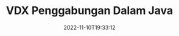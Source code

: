 ---
############################# Static ############################
layout: "auto-gen-merge"
date: 2022-11-10T19:33:12
draft: false
otherformats: docm docx dot dotm dotx epub html mht mhtml odp ods odt one otp ott pdf

############################# Head ############################
head_title: "Gabungkan VDX Fail melalui API Penggabungan Dokumen Java & J2SE"
head_description: "Gabungkan berbilang fail VDX dalam Java menggunakan API penggabungan dokumen dengan semua data, gaya dan pemformatan sebagai dokumen sumber."

############################# Header ############################
title: "VDX Penggabungan Dalam Java"
description: "Gabungkan VDX dengan beberapa baris kod Java."
bg_image: "https://cms.admin.containerize.com/templates/aspose/App_Themes/V3/images/bg/header1.png"
bg_overlay: false
button:
    enable: true
    icon: "fas fa-arrow-down"
    label: "Muat turun Percubaan Percuma"
    link: "https://downloads.groupdocs.com/merger/java"

############################# SubMenu ############################
submenu:
    enable: true

    left:
        img_alt: "GroupDocs.Merger for Java"
        image: "https://cms.admin.containerize.com/templates/groupdocs/images/product-logos/90x90-noborder/groupdocs-merger-java.png"
        product: "GroupDocs.Merger"
        platform: "Java"

    middle:
        button:

            # button loop
            - link: "https://apireference.groupdocs.com/merger/java"
              text: "Rujukan API"

            # button loop
            - link: "https://github.com/groupdocs-merger"
              text: "Contoh Kod"

            # button loop
            - link: "https://products.groupdocs.app/merger/family"
              text: "Demo Langsung"

            # button loop
            - link: "https://purchase.groupdocs.com/pricing/merger/java"
              text: "penentuan harga"

    right:
        link_download: "https://downloads.groupdocs.com/merger"
        link_learn: "https://docs.groupdocs.com/merger/java"
        link_buy: "https://purchase.groupdocs.com"

############################# About ############################
about:
    enable: true
    title: "Mengenai API GroupDocs.Merger for Java."
    content: |
        [GroupDocs.Merger for Java](/ms/merger/java/) menyediakan penyelesaian yang mudah untuk menggabungkan berbilang PDF, Microsoft Office (Word, Excel, PowerPoint, OneNote), OpenDocument, HTML, imej dan banyak dokumen lain ke dalam satu fail dalam aplikasi Java. GroupDocs.Merger akan menjimatkan banyak usaha anda, kerana anda dibenarkan untuk menggabungkan VDX dokumen - tidak perlu memasang sebarang perisian pihak ketiga, aplikasi desktop atau pemalam. Kini tidak perlu membuang masa anda dan menggabungkan fail secara manual! Misi GroupDocs adalah untuk menyediakan kualiti terbaik dan memudahkan aliran kerja pemprosesan dokumen.
        
        API GroupDocs.Merger ialah pilihan yang tepat untuk penyelesaian korporat yang memerlukan ciri penggabungan fail. API ini disokong dengan baik pada semua sistem pengendalian dan platform utama termasuk J2SE 7.0 (1.7), J2SE 8.0 (1.8), Java 10.

############################# Steps ############################
steps:
    enable: true
    title_left: "Gabungkan Berbilang VDX Fail dalam Java"
    content_left: |
        [GroupDocs.Merger for Java](/ms/merger/java/) memudahkan pembangun Java untuk menggabungkan berbilang fail VDX dengan melaksanakan beberapa langkah mudah.
        
        * Buat contoh **Merger** dan lulus laluan dokumen sumber sebagai parameter pembina.
        * Panggil **Join** kelas **Merger** dan lulus laluan dokumen sumber kedua.
        * Panggil **Save** kelas **Merger** untuk menyimpan dokumen yang digabungkan.

    title_right: "Keperluan Sistem"
    content_right: |
        API GroupDocs.Merger for Java disokong pada semua platform dan sistem pengendalian utama. Sebelum melaksanakan kod di bawah, sila pastikan anda mempunyai prasyarat berikut dipasang pada sistem anda.

        * Sistem Pengendalian: Microsoft Windows, Linux, MacOS
        * Persekitaran Pembangunan: NetBeans, IntelliJ IDEA, Eclipse
        * Rangka kerja: J2SE 7.0 (1.7), J2SE 8.0 (1.8), Java 10
        * Muat turun versi terkini GroupDocs.Merger for Java daripada [Maven](https://repository.groupdocs.com/webapp/#/artifacts/browse/tree/General/repo/com/groupdocs/groupdocs-merger)
         
    code: |
     {{% merger/additional-styles %}}
     {{< merger/code-merger title="Bagaimana untuk menggabungkan VDX fail menggunakan kod contoh Java.">}}

        ```java    
        // Gabungkan VDX fail menggunakan GroupDocs.Merger untuk Java API
        // Segerakan Penggabungan dengan input dokumen VDX.
        Merger merger = new Merger("input_1.vdx");

        // Panggil kaedah gabungan contoh kelas Penggabungan dan lulus laluan dokumen sumber kedua
        merger.join("input_2.vdx");
    
        // Panggil kaedah simpan contoh kelas Penggabungan untuk menyimpan dokumen yang digabungkan
        merger.save("merged-file.vdx"); 
        ```
     {{< /merger/code-merger >}}

############################# Demos ############################
demos:
    enable: true
    title: "Demo Langsung - Apl Dalam Talian untuk Menggabungkan Dokumen"
    content: |
       Gabungkan lebih daripada satu VDX fail sekarang dengan melawati tapak web [GroupDocs.Merger Live Demos](https://products.groupdocs.app/merger/vdx).
       Demo langsung mempunyai faedah berikut.
        
############################# About Formats ############################
about_formats:
    enable: true

############################# More Formats ############################
more_formats:
    enable: true
    title: "Menggabungkan Format Dokumen Lain"
    content: |
        Java dokumen penggabungan API untuk format fail dan imej. Gabungkan beberapa format dokumen popular seperti yang dinyatakan di bawah.

############################# Back to top ###############################
back_to_top:
    enable: true
---